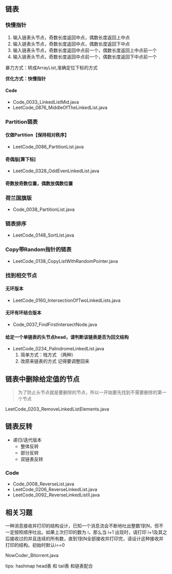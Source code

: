 ## 链表

### 快慢指针

1. 输入链表头节点，奇数长度返回中点，偶数长度返回上中点
2. 输入链表头节点，奇数长度返回中点，偶数长度返回下中点
3. 输入链表头节点，奇数长度返回中点前一个，偶数长度返回上中点前一个
4. 输入链表头节点，奇数长度返回中点前一个，偶数长度返回下中点前一个

暴力方式：转成ArrayList,准确定位下标的方式

**优化方式：快慢指针**

#### Code

- Code_0033_LinkedListMid.java
- LeetCode_0876_MiddleOfTheLinkedList.java

### Partition链表

#### 仅做Partition【保持相对秩序】

- LeetCode_0086_PartitionList.java

#### 奇偶版[算下标]

- LeetCode_0328_OddEvenLinkedList.java

#### 奇数放奇数位置，偶数放偶数位置

### 荷兰国旗版

- Code_0038_PartitionList.java

### 链表排序

- LeetCode_0148_SortList.java

### Copy带Random指针的链表

- LeetCode_0138_CopyListWithRandomPointer.java

### 找到相交节点

#### 无环版本

- LeetCode_0160_IntersectionOfTwoLinkedLists.java

#### 无环有环结合版本

- Code_0037_FindFirstIntersectNode.java

#### 给定一个单链表的头节点head，请判断该链表是否为回文结构

- LeetCode_0234_PalindromeLinkedList.java
    1. 简单方式：栈方式 （两种）
    2. 改原来链表的方式 记得要调整回来

## 链表中删除给定值的节点

> 为了防止头节点就是要删除的节点，所以一开始要先找到不需要删除的第一个节点

LeetCode_0203_RemoveLinkedListElements.java

## 链表反转

- 递归/迭代版本
    - 整体反转
    - 部分反转
    - 双链表反转

### Code

- Code_0008_ReverseList.java
- LeetCode_0206_ReverseLinkedList.java
- LeetCode_0092_ReverseLinkedListII.java

## 相关习题

一种消息接收并打印的结构设计，已知一个消息流会不断地吐出整数1到N，但不一定按照顺序吐出。如果上次打印的数为 i，那么当 i+1 出现时，请打印
i+1及其之后接收过的并且连续的所有数，直到1到N全部接收并打印完，请设计这种接收并打印的结构。初始时默认i==0

NowCoder_Bitorrent.java

tips:
hashmap head表 和 tail表 和链表配合


